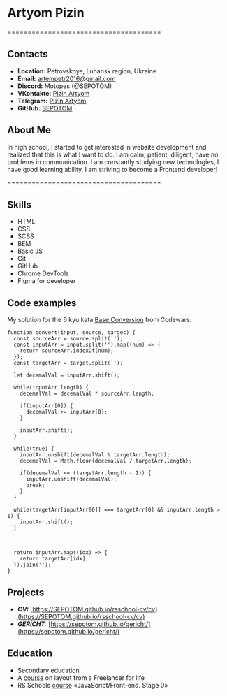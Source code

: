 # Artyom Pizin

======================================

## Contacts

- **Location:** Petrovskoye, Luhansk region, Ukraine
- **Email:** artempetr2016@gmail.com
- **Discord:** Motopes (@SEPOTOM)
- **VKontakte:** [Pizin Artyom](https://vk.com/vselenskii.motopes)
- **Telegram:** [Pizin Artyom](https://t.me/M0T0PES)
- **GitHub:** [SEPOTOM](https://github.com/SEPOTOM)

## About Me

In high school, I started to get interested in website development and realized that this is what I want to do. I am calm, patient, diligent, have no problems in communication. I am constantly studying new technologies, I have good learning ability. I am striving to become a Frontend developer!

======================================

## Skills

- HTML
- CSS
- SCSS
- BEM
- Basic JS
- Git
- GitHub
- Chrome DevTools
- Figma for developer

## Code examples

My solution for the 6 kyu kata [Base Conversion](https://www.codewars.com/kata/526a569ca578d7e6e300034e/solutions/javascript) from Codewars:

```
function convert(input, source, target) {
  const sourceArr = source.split('');
  const inputArr = input.split('').map((num) => {
    return sourceArr.indexOf(num);
  });
  const targetArr = target.split('');

  let decemalVal = inputArr.shift();

  while(inputArr.length) {
    decemalVal = decemalVal * sourceArr.length;

    if(inputArr[0]) {
      decemalVal += inputArr[0];
    }

    inputArr.shift();
  }

  while(true) {
    inputArr.unshift(decemalVal % targetArr.length);
    decemalVal = Math.floor(decemalVal / targetArr.length);

    if(decemalVal <= (targetArr.length - 1)) {
      inputArr.unshift(decemalVal);
      break;
    }
  }

  while(targetArr[inputArr[0]] === targetArr[0] && inputArr.length > 1) {
    inputArr.shift();
  }



  return inputArr.map((idx) => {
    return targetArr[idx];
  }).join('');
}
```

## Projects

- ***CV:*** [https://SEPOTOM.github.io/rsschool-cv/cv](https://SEPOTOM.github.io/rsschool-cv/cv)
- ***GERÍCHT:*** [https://sepotom.github.io/gericht/](https://sepotom.github.io/gericht/)

## Education

- Secondary education
- A [course](https://edu.fls.guru/) on layout from a Freelancer for life
- RS Schools [course](https://rs.school/js-stage0/) «JavaScript/Front-end. Stage 0»
